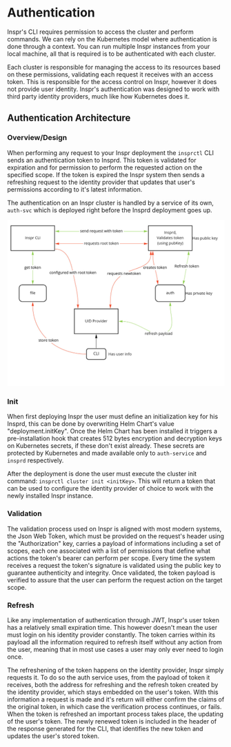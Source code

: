 # Authentication
Inspr's CLI requires permission to access the cluster and perform commands. We can rely on the Kubernetes model where authentication is done through a context. You can run multiple Inspr instances from your local machine, all that is required is to be authenticated with each cluster.
 
Each cluster is responsible for managing the access to its resources based on these permissions, validating each request it receives with an access token. This is responsible for the access control on Inspr, however it does not provide user identity. Inspr's authentication was designed to work with third party identity providers, much like how Kubernetes does it.  
 
## Authentication Architecture
 
### Overview/Design
When performing any request to your Inspr deployment the `insprctl` CLI sends an authentication token to Insprd. This token is validated for expiration and for permission to perform the requested action on the specified scope. If the token is expired the Inspr system then sends a refreshing request to the identity provider that updates that user's permissions according to it's latest information.
 
The authentication on an Inspr cluster is handled by a service of its own, `auth-svc` which is deployed right before the Insprd deployment goes up.

![Auth](./img/auth.jpg)
 
### Init
When first deploying Inspr the user must define an initialization key for his Insprd, this can be done by overwriting Helm Chart's value "deployment.initKey". Once the Helm Chart has been installed it triggers a pre-installation hook that creates 512 bytes encryption and decryption keys on Kubernetes secrets, if these don't exist already. These secrets are protected by Kubernetes and made available only to `auth-service` and `insprd` respectively.
 
After the deployment is done the user must execute the cluster init command: `insprctl cluster init <initKey>`. This will return a token that can be used to configure the identity provider of choice to work with the newly installed Inspr instance.
 
 
### Validation
 
The validation process used on Inspr is aligned with most modern systems, the Json Web Token, which must be provided on the request's header using the "Authorization" key, carries a payload of informations including a set of scopes, each one associated with a list of permissions that define what actions the token's bearer can perform per scope. Every time the system receives a request the token's signature is validated using the public key to guarantee authenticity and integrity. Once validated, the token payload is verified to assure that the user can perform the request action on the target scope.
 
### Refresh
 
Like any implementation of authentication through JWT, Inspr's user token has a relatively small expiration time. This however doesn't mean the user must login on his identity provider constantly. The token carries within its payload all the information required to refresh itself without any action from the user, meaning that in most use cases a user may only ever need to login once.
 
The refreshening of the token happens on the identity provider, Inspr simply requests it. To do so the auth service uses, from the payload of token it receives, both the address for refreshing and the refresh token created by the identity provider, which stays embedded on the user's token. With this information a request is made and it's return will either confirm the claims of the original token, in which case the verification process continues, or fails. When the token is refreshed an important process takes place, the updating of the user's token. The newly renewed token is included in the header of the response generated for the CLI, that identifies the new token and updates the user's stored token.
